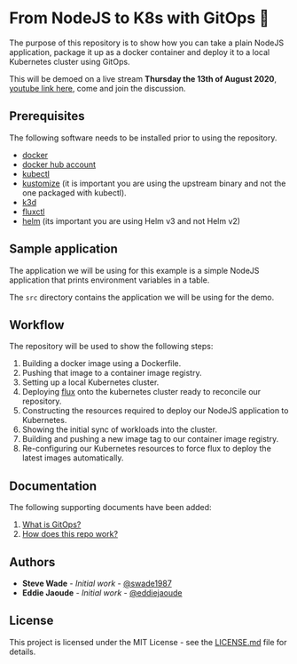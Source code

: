 # From NodeJS to K8s with GitOps 🚀

The purpose of this repository is to show how you can take a plain NodeJS application, package it up as a docker container and deploy it to a local Kubernetes cluster using GitOps.

This will be demoed on a live stream **Thursday the 13th of August 2020**, [youtube link here](https://www.youtube.com/watch?v=oIemUNSU9Lw), come and join the discussion.

## Prerequisites 

The following software needs to be installed prior to using the repository.

- [docker](https://www.docker.com/)
- [docker hub account](https://hub.docker.com/)
- [kubectl](https://kubernetes.io/docs/tasks/tools/install-kubectl/)
- [kustomize](https://github.com/kubernetes-sigs/kustomize) (it is important you are using the upstream binary and not the one packaged with kubectl).
- [k3d](https://github.com/rancher/k3d)
- [fluxctl](https://github.com/fluxcd/flux)
- [helm](https://github.com/helm/helm) (its important you are using Helm v3 and not Helm v2)
 
 ## Sample application
 
 The application we will be using for this example is a simple NodeJS application that prints environment variables in a table.
 
 The `src` directory contains the application we will be using for the demo.
 
 ## Workflow
 
 The repository will be used to show the following steps:
 
 1. Building a docker image using a Dockerfile.
 1. Pushing that image to a container image registry.
 1. Setting up a local Kubernetes cluster.
 1. Deploying [flux](https://github.com/fluxcd/flux) onto the kubernetes cluster ready to reconcile our repository.
 1. Constructing the resources required to deploy our NodeJS application to Kubernetes.
 1. Showing the initial sync of workloads into the cluster.
 1. Building and pushing a new image tag to our container image registry.
 1. Re-configuring our Kubernetes resources to force flux to deploy the latest images automatically.
 
 ## Documentation
 
 The following supporting documents have been added:
 
1. [What is GitOps?](docs/what-is-gitops.md)
2. [How does this repo work?](docs/hows-does-this-repo-work.md)
 
## Authors

* **Steve Wade** - *Initial work* - [@swade1987](https://github.com/swade1987)
* **Eddie Jaoude** - *Initial work* - [@eddiejaoude](https://github.com/eddiejaoude)
 
## License

This project is licensed under the MIT License - see the [LICENSE.md](LICENSE.md) file for details.
